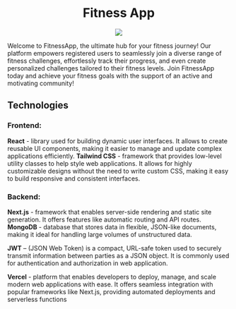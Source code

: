 <h1 align="center">Fitness App</h1>
<p align="center"><img src="https://github.com/user-attachments/assets/86564705-f14d-4862-9625-a558a71a2fd8" /></p>

Welcome to FitnessApp, the ultimate hub for your fitness journey!
Our platform empowers registered users to seamlessly join a diverse range of fitness challenges, effortlessly track their progress, and even create personalized challenges tailored to their fitness levels.
Join FitnessApp today and achieve your fitness goals with the support of an active and motivating community!

## Technologies

### **Frontend:**

**React** - library used for building dynamic user interfaces. It allows to create reusable UI components, making it easier to manage and update complex applications efficiently.
**Tailwind CSS** - framework that provides low-level utility classes to help style web applications. It allows for highly customizable designs without the need to write custom CSS, making it easy to build responsive and consistent interfaces.

### **Backend**:

**Next.js** - framework that enables server-side rendering and static site generation. It offers features like automatic routing and API routes.
**MongoDB** - database that stores data in flexible, JSON-like documents, making it ideal for handling large volumes of unstructured data.

**JWT** – (JSON Web Token) is a compact, URL-safe token used to securely transmit information between parties as a JSON object. It is commonly used for authentication and authorization in web application.

**Vercel** - platform that enables developers to deploy, manage, and scale modern web applications with ease. It offers seamless integration with popular frameworks like Next.js, providing automated deployments and serverless functions
